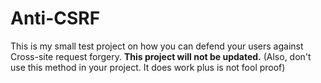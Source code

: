 Anti-CSRF
=========

This is my small test project on how you can defend your users against Cross-site request forgery.
<B>This project will not be updated.</B> (Also, don't use this method in your project. It does work plus is not fool proof)
